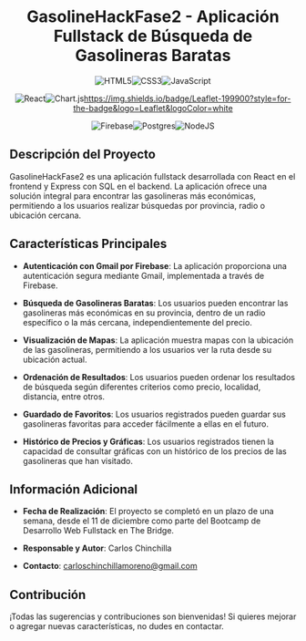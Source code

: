 <div align="center">

# GasolineHackFase2 - Aplicación Fullstack de Búsqueda de Gasolineras Baratas

![HTML5](https://img.shields.io/badge/html5-%23E34F26.svg?style=for-the-badge&logo=html5&logoColor=white)![CSS3](https://img.shields.io/badge/css3-%231572B6.svg?style=for-the-badge&logo=css3&logoColor=white)![JavaScript](https://img.shields.io/badge/javascript-%23323330.svg?style=for-the-badge&logo=javascript&logoColor=%23F7DF1E)

![React](https://img.shields.io/badge/react-%2320232a.svg?style=for-the-badge&logo=react&logoColor=%2361DAFB)![Chart.js](https://img.shields.io/badge/chart.js-F5788D.svg?style=for-the-badge&logo=chart.js&logoColor=white)https://img.shields.io/badge/Leaflet-199900?style=for-the-badge&logo=Leaflet&logoColor=white

![Firebase](https://img.shields.io/badge/firebase-a08021?style=for-the-badge&logo=firebase&logoColor=ffcd34)![Postgres](https://img.shields.io/badge/postgres-%23316192.svg?style=for-the-badge&logo=postgresql&logoColor=white)![NodeJS](https://img.shields.io/badge/node.js-6DA55F?style=for-the-badge&logo=node.js&logoColor=white)

</div>

## Descripción del Proyecto

GasolineHackFase2 es una aplicación fullstack desarrollada con React en el frontend y Express con SQL en el backend. La aplicación ofrece una solución integral para encontrar las gasolineras más económicas, permitiendo a los usuarios realizar búsquedas por provincia, radio o ubicación cercana.

## Características Principales

- **Autenticación con Gmail por Firebase**: La aplicación proporciona una autenticación segura mediante Gmail, implementada a través de Firebase.

- **Búsqueda de Gasolineras Baratas**: Los usuarios pueden encontrar las gasolineras más económicas en su provincia, dentro de un radio específico o la más cercana, independientemente del precio.

- **Visualización de Mapas**: La aplicación muestra mapas con la ubicación de las gasolineras, permitiendo a los usuarios ver la ruta desde su ubicación actual.

- **Ordenación de Resultados**: Los usuarios pueden ordenar los resultados de búsqueda según diferentes criterios como precio, localidad, distancia, entre otros.

- **Guardado de Favoritos**: Los usuarios registrados pueden guardar sus gasolineras favoritas para acceder fácilmente a ellas en el futuro.

- **Histórico de Precios y Gráficas**: Los usuarios registrados tienen la capacidad de consultar gráficas con un histórico de los precios de las gasolineras que han visitado.

## Información Adicional

- **Fecha de Realización**: El proyecto se completó en un plazo de una semana, desde el 11 de diciembre como parte del Bootcamp de Desarrollo Web Fullstack en The Bridge.

- **Responsable y Autor**: Carlos Chinchilla

- **Contacto**: [carloschinchillamoreno@gmail.com](mailto:carloschinchillamoreno@gmail.com)

## Contribución

¡Todas las sugerencias y contribuciones son bienvenidas! Si quieres mejorar o agregar nuevas características, no dudes en contactar.